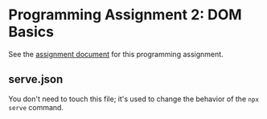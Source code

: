# Programming Assignment 2: DOM Basics

See the [assignment document](https://docs.google.com/document/d/1aaPOBB6IrLTukIPTOAklVpY_8mu_AJ7khi196q65CS4/edit?usp=sharing) for this programming assignment.

## serve.json

You don't need to touch this file; it's used to change the behavior of the `npx serve` command.
